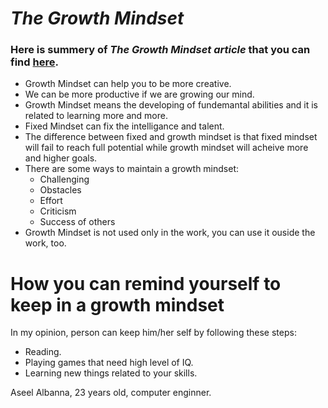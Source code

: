 # ***The Growth Mindset***
### Here is summery of *The Growth Mindset article* that you can find [here](https://www.atlassian.com/blog/inside-atlassian/growth-mindset).
- Growth Mindset can help you to be more creative.
- We can be more productive if we are growing our mind.
- Growth Mindset means the developing of fundemantal abilities and it is related to learning more and more.
- Fixed Mindset can fix the intelligance and talent.
- The difference between fixed and growth mindset is that fixed mindset will fail to reach full potential while growth mindset will acheive more and higher goals.
- There are some ways to maintain a growth mindset: 
  - Challenging
  - Obstacles
  - Effort
  - Criticism
  - Success of others
- Growth Mindset is not used only in the work, you can use it ouside the work, too.
# **How you can remind yourself to keep in a growth mindset**
In my opinion, person can keep him/her self by following these steps:
- Reading.
- Playing games that need high level of IQ.
- Learning new things related to your skills.

Aseel Albanna, 23 years old, computer enginner.
